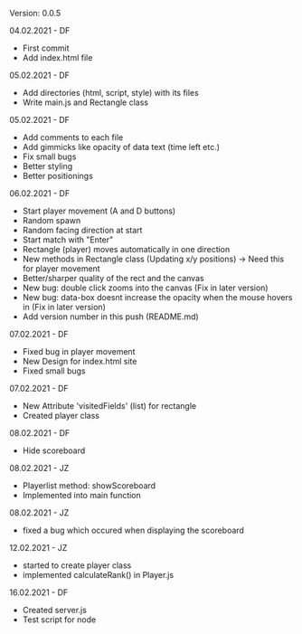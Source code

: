Version: 0.0.5

04.02.2021 - DF
- First commit
- Add index.html file

05.02.2021 - DF
- Add directories (html, script, style) with its files
- Write main.js and Rectangle class

05.02.2021 - DF
- Add comments to each file
- Add gimmicks like opacity of data text (time left etc.)
- Fix small bugs
- Better styling
- Better positionings

06.02.2021 - DF
- Start player movement (A and D buttons)
- Random spawn
- Random facing direction at start
- Start match with "Enter"
- Rectangle (player) moves automatically in one direction
- New methods in Rectangle class (Updating x/y positions) -> Need this for player movement
- Better/sharper quality of the rect and the canvas
- New bug: double click zooms into the canvas (Fix in later version)
- New bug: data-box doesnt increase the opacity when the mouse hovers in (Fix in later version)
- Add version number in this push (README.md)

07.02.2021 - DF
- Fixed bug in player movement
- New Design for index.html site
- Fixed small bugs

07.02.2021 - DF
- New Attribute 'visitedFields' (list) for rectangle
- Created player class

08.02.2021 - DF
- Hide scoreboard

08.02.2021 - JZ
- Playerlist method: showScoreboard
- Implemented into main function

08.02.2021 - JZ
- fixed a bug which occured when displaying the scoreboard

12.02.2021 - JZ
- started to create player class
- implemented calculateRank() in Player.js

16.02.2021 - DF
- Created server.js
- Test script for node
